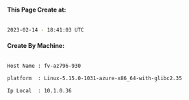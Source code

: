 
   
#### This Page Create at:

```bash

2023-02-14 - 18:41:03 UTC

```

#### Create By Machine:

```bash

Host Name : fv-az796-930

platform  : Linux-5.15.0-1031-azure-x86_64-with-glibc2.35

Ip Local  : 10.1.0.36

```

